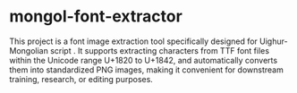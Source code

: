# mongol-font-extractor
This project is a font image extraction tool specifically designed for Uighur-Mongolian script . It supports extracting characters from TTF font files within the Unicode range U+1820 to U+1842, and automatically converts them into standardized PNG images, making it convenient for downstream training, research, or editing purposes.
